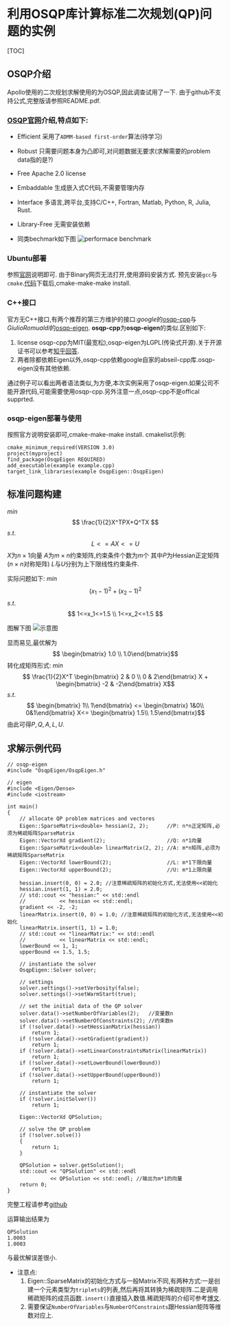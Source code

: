 # 利用OSQP库计算标准二次规划(QP)问题的实例
[TOC]
## OSQP介绍
Apollo使用的二次规划求解使用的为OSQP,因此调查试用了一下.
由于github不支持公式,完整版请参照README.pdf.

### [OSQP官网](https://osqp.org/)介绍,特点如下:
* Efficient
采用了`ADMM-based first-order`算法(待学习)
* Robust
只需要问题本身为凸即可,对问题数据无要求(求解需要的problem data指的是?)
* Free
Apache 2.0 license
* Embaddable
生成嵌入式C代码,不需要管理内存
* Interface
多语言,跨平台,支持C/C++, Fortran, Matlab, Python, R, Julia, Rust.
* Library-Free
无需安装依赖

* 同类bechmark如下图
![performace benchmark](performance_profiles.jpg)

### Ubuntu部署
参照[官网](https://osqp.org/docs/get_started/sources.html#build-from-sources)说明即可.
由于Binary网页无法打开,使用源码安装方式.
预先安装`gcc`与`cmake`.[代码](https://github.com/osqp/osqp)下载后,cmake-make-make install.

### C++接口
官方无C++接口,有两个推荐的第三方维护的接口:*google*的[osqp-cpp](https://github.com/google/osqp-cpp)与*GiulioRomualdi*的[osqp-eigen](https://github.com/robotology/osqp-eigen). **osqp-cpp**为**osqp-eigen**的类似.区别如下:
1. license
osqp-cpp为MIT(最宽松),osqp-eigen为LGPL(传染式开源).关于开源证书可以参考[知乎回答](https://zhuanlan.zhihu.com/p/87855729).
2. 两者除都依赖Eigen以外,osqp-cpp依赖google自家的abseil-cpp库.osqp-eigen没有其他依赖.

通过例子可以看出两者语法类似,为方便,本次实例采用了osqp-eigen.如果公司不能开源代码,可能需要使用osqp-cpp.另外注意一点,osqp-cpp不是offical supprted.

### osqp-eigen部署与使用
按照官方说明安装即可,cmake-make-make install.
cmakelist示例:
```
cmake_minimum_required(VERSION 3.0)
project(myproject)
find_package(OsqpEigen REQUIRED)
add_executable(example example.cpp)
target_link_libraries(example OsqpEigen::OsqpEigen)
```

## 标准问题构建
$min$ 
$$  \frac{1}{2}X^TPX+Q^TX $$
$s.t.$ 
$$ L<=AX<=U $$
$X$为$n \times 1$向量
$A$为$m \times n$约束矩阵,约束条件个数为$m$个
其中$P$为Hessian正定矩阵($n\times n$对称矩阵)
$L$与$U$分别为上下限线性约束条件.

实际问题如下:
$min$ 
$$ (x_1-1)^2+(x_2-1)^2$$
$s.t.$ 
$$ 1<=x_1<=1.5 \\ 1<=x_2<=1.5 $$

图解下图
![示意图](osqp_instancec.jpg)

显而易见,最优解为$$ \begin{bmatrix} 1.0 \\ 1.0\end{bmatrix}$$
转化成矩阵形式:
$min$ 
$$ \frac{1}{2}X^T
                \begin{bmatrix}
                        2 & 0 \\
                        0 & 2\end{bmatrix}
                        X + 
                        \begin{bmatrix}
                        -2 & -2\end{bmatrix}
                        X$$
$s.t.$ 
$$ \begin{bmatrix}
        1\\
        1\end{bmatrix}
    <=
    \begin{bmatrix}
        1&0\\
        0&1\end{bmatrix}
    X<=
    \begin{bmatrix}
        1.5\\
        1.5\end{bmatrix}$$
由此可得$P,Q,A,L,U$.

## 求解示例代码
```
// osqp-eigen
#include "OsqpEigen/OsqpEigen.h"

// eigen
#include <Eigen/Dense>
#include <iostream>

int main()
{
    // allocate QP problem matrices and vectores
    Eigen::SparseMatrix<double> hessian(2, 2);      //P: n*n正定矩阵,必须为稀疏矩阵SparseMatrix
    Eigen::VectorXd gradient(2);                    //Q: n*1向量
    Eigen::SparseMatrix<double> linearMatrix(2, 2); //A: m*n矩阵,必须为稀疏矩阵SparseMatrix
    Eigen::VectorXd lowerBound(2);                  //L: m*1下限向量
    Eigen::VectorXd upperBound(2);                  //U: m*1上限向量

    hessian.insert(0, 0) = 2.0; //注意稀疏矩阵的初始化方式,无法使用<<初始化
    hessian.insert(1, 1) = 2.0;
    // std::cout << "hessian:" << std::endl
    //           << hessian << std::endl;
    gradient << -2, -2;
    linearMatrix.insert(0, 0) = 1.0; //注意稀疏矩阵的初始化方式,无法使用<<初始化
    linearMatrix.insert(1, 1) = 1.0;
    // std::cout << "linearMatrix:" << std::endl
    //           << linearMatrix << std::endl;
    lowerBound << 1, 1;
    upperBound << 1.5, 1.5;

    // instantiate the solver
    OsqpEigen::Solver solver;

    // settings
    solver.settings()->setVerbosity(false);
    solver.settings()->setWarmStart(true);

    // set the initial data of the QP solver
    solver.data()->setNumberOfVariables(2);   //变量数n
    solver.data()->setNumberOfConstraints(2); //约束数m
    if (!solver.data()->setHessianMatrix(hessian))
        return 1;
    if (!solver.data()->setGradient(gradient))
        return 1;
    if (!solver.data()->setLinearConstraintsMatrix(linearMatrix))
        return 1;
    if (!solver.data()->setLowerBound(lowerBound))
        return 1;
    if (!solver.data()->setUpperBound(upperBound))
        return 1;

    // instantiate the solver
    if (!solver.initSolver())
        return 1;

    Eigen::VectorXd QPSolution;

    // solve the QP problem
    if (!solver.solve())
    {
        return 1;
    }

    QPSolution = solver.getSolution();
    std::cout << "QPSolution" << std::endl
              << QPSolution << std::endl; //输出为m*1的向量
    return 0;
}
```
完整工程请参考[github](https://github.com/xinchu911/osqp_demo)

运算输出结果为
```
QPSolution
1.0003
1.0003
```
与最优解误差很小.

* 注意点:
  1. Eigen::SparseMatrix的初始化方式与一般Matrix不同,有两种方式:一是创建一个元素类型为`triplets`的列表,然后再将其转换为稀疏矩阵.二是调用稀疏矩阵的成员函数`.insert()`直接插入数值.稀疏矩阵的介绍可参考[博文](http://zhaoxuhui.top/blog/2019/08/28/eigen-note-3.html).
  2. 需要保证`NumberOfVariables`与`NumberOfConstraints`跟Hessian矩阵等维数对应上.